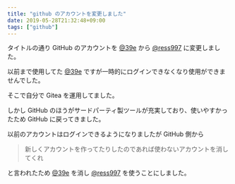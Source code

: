 ```yaml
---
title: "github のアカウントを変更しました"
date: 2019-05-28T21:32:48+09:00
tags: ["github"]
---
```

タイトルの通り GitHub のアカウントを [@39e][1] から [@ress997][2] に変更しました。
<!--more-->

以前まで使用してた [@39e][1] ですが一時的にログインできなくなり使用ができませんでした。

そこで自分で Gitea を運用してました。

しかし GitHub のほうがサードパーティ製ツールが充実しており、使いやすかったため GitHub に戻ってきました。

以前のアカウントはログインできるようになりましたが GitHub 側から

> 新しくアカウントを作ってたりしたのであれば使わないアカウントを消してくれ

と言われたため [@39e][1] を消し [@ress997][2] を使うことにしました。

[1]:https://github.com/39e
[2]:https://github.com/ress997
